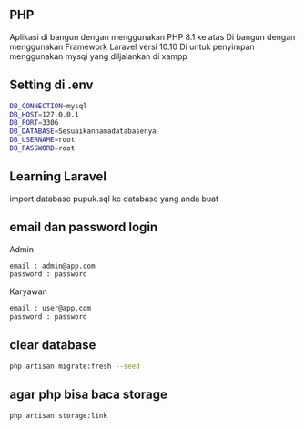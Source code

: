 ## PHP

Aplikasi di bangun dengan menggunakan PHP 8.1 ke atas
Di bangun dengan menggunakan Framework Laravel versi 10.10
Di untuk penyimpan menggunakan mysqi yang diljalankan di xampp

## Setting di .env

```bash
DB_CONNECTION=mysql
DB_HOST=127.0.0.1
DB_PORT=3306
DB_DATABASE=Sesuaikannamadatabasenya
DB_USERNAME=root
DB_PASSWORD=root
```

## Learning Laravel

import database pupuk.sql ke database yang anda buat

## email dan password login

Admin

```bash
email : admin@app.com
password : password
```

Karyawan

```bash
email : user@app.com
password : password
```

## clear database

```bash
php artisan migrate:fresh --seed
```

## agar php bisa baca storage

```bash
php artisan storage:link
```
